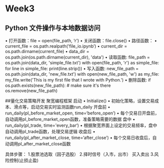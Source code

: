 # Week3

## Python 文件操作与本地数据访问
• 打开函数：file = open(file_path, ‘r’)
• 关闭函数：file.close()
• 路径函数：
• current_file = os.path.realpath('file_io.ipynb’) 
• current_dir = os.path.dirname(current_file) 
• data_dir = os.path.join(os.path.dirname(current_dir), 'data')
• 读取函数:
  file_path = os.path.join(data_dir, 'simple_file.txt')
  with open(file_path, 'r') as simple_file:
    for line in simple_file:
     print(line.strip())
• 写入函数:
new_file_path = os.path.join(data_dir, 'new_file.txt')
with open(new_file_path, 'w') as my_file:
 my_file.write('This is my first file that I wrote with 
Python.')
• 删除函数:
if os.path.exists(new_file_path): # make sure it's 
there
 os.remove(new_file_path)
 
##量化交易策略开发
聚宽编程框架
启动
• Initialize()
• 初始化策略，设置交易成本、滑点等，启动交易实时监测函数run_daily
开盘前
• run_daily(pl_before_market_open, time=‘before_open’)
• 每个交易日开盘前，自动调用pl_before_market_open函数，准备策略需要的数据
盘中
• run_daily(pl_trade, time='every_bar‘)
• 根据聚宽界面上设定的交易频率，盘中自动调用pl_trade函数，处理交易逻辑
收盘后
• run_daily(pl_after_market_close, time=‘after_close’)
• 每个交易日收盘后，自动调用pl_after_market_close函数

具体步骤：
1.股票池选取（因子选股）
2.择时信号（入市，出市） 买入卖出
3.风险控制(止损止盈)
